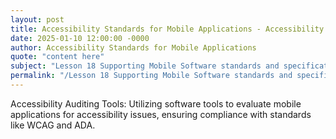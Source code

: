 ```yaml
---
layout: post
title: Accessibility Standards for Mobile Applications - Accessibility Auditing Tools
date: 2025-01-10 12:00:00 -0000
author: Accessibility Standards for Mobile Applications
quote: "content here"
subject: "Lesson 18 Supporting Mobile Software standards and specifications"
permalink: "/Lesson 18 Supporting Mobile Software standards and specifications/Accessibility Standards for Mobile Applications/Accessibility Standards for Mobile Applications - Accessibility Auditing Tools"
---
```


Accessibility Auditing Tools: Utilizing software tools to evaluate mobile applications for accessibility issues, ensuring compliance with standards like WCAG and ADA.

